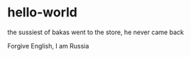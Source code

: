 # hello-world
the sussiest of bakas went to the store, he never came back

Forgive English, I am Russia
